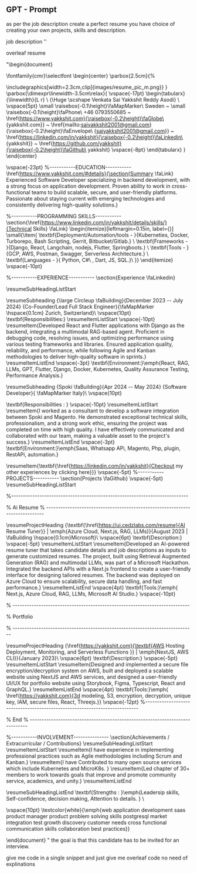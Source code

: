 ## GPT - Prompt

as per the job description create a perfect resume you have choice of creating your own projects, skills and description.

job description
''

overleaf resume


"\begin{document}

\fontfamily{cmr}\selectfont
\begin{center}
\parbox{2.5cm}{%

\includegraphics[width=2.3cm,clip]{images/resume_pic_m.png}}
}
\parbox{\dimexpr\linewidth-3.5cm\relax}{
\vspace{-17pt}
\begin{tabularx}{\linewidth}{L r} \\
{\Huge \scshape Venkata Sai Yakkshit Reddy Asodi} \\ \vspace{5pt}
\small \raisebox{-0.1\height}\faMapMarker\ Sweden ~
\small \raisebox{-0.1\height}\faPhone\ +46 0793550685 ~
\href{https://www.yakkshit.com}{\raisebox{-0.2\height}\faGlobe\ {yakkshit.com}} ~
\href{mailto:saiyakkshit2001@gmail.com}{\raisebox{-0.2\height}\faEnvelope\ {saiyakkshit2001@gmail.com}} ~
\href{https://linkedin.com/in/yakkshit}{\raisebox{-0.2\height}\faLinkedin\ {yakkshit}} ~
\href{https://github.com/yakkshit}{\raisebox{-0.2\height}\faGithub\ yakkshit}
\vspace{-8pt}
\end{tabularx}
}
\end{center}

\vspace{-23pt}
%-----------EDUCATION-----------
\href{https://www.yakkshit.com/#details}{\section{Summary \faLink}
Experienced Software Developer specializing in backend development, with a strong focus on application development. Proven ability to work in cross-functional teams to build scalable, secure, and user-friendly platforms. Passionate about staying current with emerging technologies and consistently delivering high-quality solutions.}

%-----------PROGRAMMING SKILLS-----------
\section{\href{https://www.linkedin.com/in/yakkshit/details/skills/}{Technical Skills} \faLink}
\begin{itemize}[leftmargin=0.15in, label={}]
\small{\item{
\textbf{Deployment/Automation/tools - }{Kuberneties, Docker, Turborepo, Bash Scripting, Gerrit, Bitbucket/Gitlab.} \\
\textbf{Frameworks - }{Django, React, Langchain, nodejs, Flutter, Springboots.} \\
\textbf{Tools - }{GCP, AWS, Postman, Swagger, Serverless Architecture.} \\
\textbf{Languages - }{ Python, C\#\ , Dart, JS, SQL.}\\
}}
\end{itemize}
\vspace{-10pt}

%-----------EXPERIENCE-----------
\section{Experience \faLinkedin}

\resumeSubHeadingListStart

\resumeSubheading
{\large Circleup \faBuilding}{December 2023 -- July 2024}
{Co-Founder/Lead Full Stack Engineer}{\faMapMarker \hspace{0.1cm} Zurich, Switzerland}\\
\vspace{10pt}
\textbf{Responsibilities:}
\resumeItemListStart
\vspace{-10pt}
\resumeItem{Developed React and Flutter applications with Django as the backend, integrating a multimodal RAG-based agent. Proficient in debugging code, resolving issues, and optimizing performance using various testing frameworks and libraries. Ensured application quality, reliability, and performance, while following Agile and Kanban methodologies to deliver high-quality software in sprints.}
\resumeItemListEnd
\vspace{-3pt}
\textbf{Environment:}\emph{React, RAG, LLMs, GPT, Flutter, Django, Docker, Kubernetes, Quality Assurance Testing, Performance Analysis.}

\resumeSubheading
{Spoki \faBuilding}{Apr 2024 -- May 2024}
{Software Developer}{ \faMapMarker Italy}\\
\vspace{10pt}

\textbf{Responsibilities : }
\vspace{-10pt}
\resumeItemListStart
\resumeItem{I worked as a consultant to develop a software integration between Spoki and Magento. He demonstrated exceptional technical skills, professionalism, and a strong work ethic, ensuring the project was completed on time with high quality. I have effectively communicated and collaborated with our team, making a valuable asset to the project's success.}
\resumeItemListEnd
\vspace{-3pt}
\textbf{Environment:}\emph{Saas, Whatsapp APi, Magento, Php, plugin, RestAPi, automation.}

\resumeItem{\textbf{\href{https://linkedin.com/in/yakkshit}{Checkout my other experiences by clicking here}}}
\vspace{-5pt}
%-----------PROJECTS-----------
\section{Projects \faGithub}
\vspace{-5pt}
\resumeSubHeadingListStart

%---------------------------------------------------------------------------

% Ai Resume
% -----------------------------------------------------------------------------

\resumeProjectHeading
{\textbf{\href{https://ui.cedzlabs.com/resume}{AI Resume Tuner}} $|$ \emph{Azure Cloud, Next.js, RAG, LLMs}}{August 2023 $|$ \faBuilding \hspace{0.1cm}Microsoft}\\
\vspace{6pt}
\textbf{Description:}
\vspace{-5pt}
\resumeItemListStart
\resumeItem{Developed an AI-powered resume tuner that takes candidate details and job descriptions as inputs to generate customized resumes. The project, built using Retrieval Augmented Generation (RAG) and multimodal LLMs, was part of a Microsoft Hackathon. Integrated the backend APIs with a Next.js frontend to create a user-friendly interface for designing tailored resumes. The backend was deployed on Azure Cloud to ensure scalability, secure data handling, and fast performance.}
\resumeItemListEnd
\vspace{4pt}
\textbf{Tools:}\emph{
Next.js, Azure Cloud, RAG, LLMs, Microsoft AI Studio.}
\vspace{-10pt}


% ---------------------------------------------------------------------------

% Portfolio

% -----------------------------------------------------------------------------

\resumeProjectHeading
{\href{https://yakkshit.com}{\textbf{AWS Hosting Deployment, Monitoring, and Serverless Functions }} $|$ \emph{NextJS, AWS CLI}}{January 2023}\\
\vspace{6pt}
\textbf{Description:}
\vspace{-5pt}
\resumeItemListStart
\resumeItem{Designed and implemented a secure file encryption/decryption system on AWS, built and deployed a scalable website using NextJS and AWS services, and designed a user-friendly UI/UX for portfolio website using Storybook, Figma, Typescript, React and GraphQL.}
\resumeItemListEnd
\vspace{4pt}
\textbf{Tools:}\emph{ \href{https://yakkshit.com}{3d modeling, S3, encryption, decryption, unique key, IAM, secure files, React, Threejs.}}
\vspace{-12pt}
%---------------------------------------------------------------------------

% End
% -----------------------------------------------------------------------------

%-----------INVOLVEMENT---------------
\section{Achievements / Extracurricular / Contributions}
\resumeSubHeadingListStart
\resumeItemListStart
\resumeItem{I have experience in implementing professional practices such as Agile methodologies including Scrum and Kanban.}
\resumeItem{I have Contributed to many open source services which include Kubernetes and MicroK8s. }
\resumeItem{Led chapter of 30+ members to work towards goals that improve and promote community service, academics, and unity.}
\resumeItemListEnd

\resumeSubHeadingListEnd
\textbf{Strengths : }\emph{Leadersip skills,
Self-confidence, decision making,
Attention to details.
} \\

\vspace{10pt}
\textcolor{white}{\emph{web application development
saas
product manager
product
problem solving skills
postgresql
market
integration test
growth
discovery
customer needs
cross functional
communication skills
collaboration
best practices}}

\end{document}
"
the goal is that this candidate has to be invited for an interview.

give me code in a single snippet and just give me overleaf code  no need of explinations
